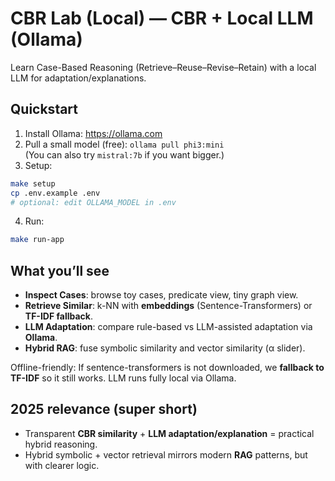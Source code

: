 # CBR Lab (Local) — CBR + Local LLM (Ollama)

Learn Case-Based Reasoning (Retrieve–Reuse–Revise–Retain) with a local LLM for adaptation/explanations.

## Quickstart
1) Install Ollama: https://ollama.com  
2) Pull a small model (free): `ollama pull phi3:mini`  
   (You can also try `mistral:7b` if you want bigger.)  
3) Setup:
```bash
make setup
cp .env.example .env
# optional: edit OLLAMA_MODEL in .env
```

4. Run:

```bash
make run-app
```

## What you’ll see

* **Inspect Cases**: browse toy cases, predicate view, tiny graph view.
* **Retrieve Similar**: k-NN with **embeddings** (Sentence-Transformers) or **TF-IDF fallback**.
* **LLM Adaptation**: compare rule-based vs LLM-assisted adaptation via **Ollama**.
* **Hybrid RAG**: fuse symbolic similarity and vector similarity (α slider).

Offline-friendly: If sentence-transformers is not downloaded, we **fallback to TF-IDF** so it still works. LLM runs fully local via Ollama.

## 2025 relevance (super short)

* Transparent **CBR similarity** + **LLM adaptation/explanation** = practical hybrid reasoning.
* Hybrid symbolic + vector retrieval mirrors modern **RAG** patterns, but with clearer logic.

